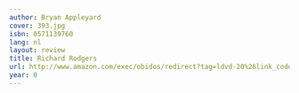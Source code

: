 ```yaml
---
author: Bryan Appleyard
cover: 393.jpg
isbn: 0571139760
lang: nl
layout: review
title: Richard Rodgers
url: http://www.amazon.com/exec/obidos/redirect?tag=ldvd-20%26link_code=xm2%26camp=2025%26creative=165953%26path=http://www.amazon.com/gp/redirect.html%253fASIN=0571139760%2526tag=ldvd-20%2526lcode=xm2%2526cID=2025%2526ccmID=165953%2526location=/o/ASIN/0571139760%25253FSubscriptionId=0VJDVJ14KM0P0VXDCQ82
year: 0
---
```

